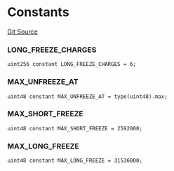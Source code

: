 # Constants
[Git Source](https://github.com/larrythecucumber321/protocol/blob/77d337b8595ba96d069ded321419b36a61984170/contracts/mixins/Auth.sol)

### LONG_FREEZE_CHARGES

```solidity
uint256 constant LONG_FREEZE_CHARGES = 6;
```

### MAX_UNFREEZE_AT

```solidity
uint48 constant MAX_UNFREEZE_AT = type(uint48).max;
```

### MAX_SHORT_FREEZE

```solidity
uint48 constant MAX_SHORT_FREEZE = 2592000;
```

### MAX_LONG_FREEZE

```solidity
uint48 constant MAX_LONG_FREEZE = 31536000;
```

